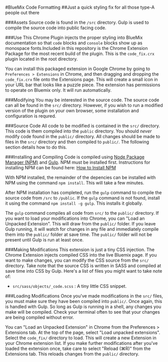 #BlueMix Code Formatting
##Just a quick styling fix for all those type-A people out there

###Assets
Source code is found in the `/src` directory. Gulp is used to compile the source code into public facing code.

###Use
This Chrome Plugin injects the proper styling into BlueMix documentation so that `code` blocks and `console` blocks show up as monospace fonts.Included in this repository is the Chrome Extension Package for the most recent build of the plugin. This is the `code_fix.crx` plugin located in the root directory.

You can install this packaged extension in Google Chrome by going to `Preferences > Extensions` in Chrome, and then dragging and dropping the `code_fix.crx` file onto the Extensions page. This will create a small icon in your URL bar that looks like a puzzle piece. The extension has permissions to operate on Bluemix only. It will run automatically.

###Modifying
You may be interested in the source code. The source code can all be found in the `src/` directory. However, if you wish to run a modified version of the plugin on your own browser, some installation and configuration is requred.

###Source Code
All code to be modified is contained in the `src/` directory. This code is them compiled into the `public` directory. You should _never_ modify code found in the `public/` directory. All changes should be made to files in the `src/` directory and then compiled to `public/`. The following section details how to do this.

###Installing and Compiling
Code is compiled using [Node Package Manager (NPM)](https://www.npmjs.com/) and [Gulp](http://gulpjs.com/). NPM must be installed first. Instructions for installing NPM can be found here: [How to Install NPM](http://blog.npmjs.org/post/85484771375/how-to-install-npm "How to Install NPM")

With NPM installed, the remainder of the depencies can be installed with NPM using the command `npm install`. This will take a few minutes.

After NPM installation has completed, run the `gulp` command to compile the source code from `/src` to `/public`. If the `gulp` command is not found, install it using the command `npm install -g gulp`. This installs it globally.

The `gulp` command compiles all code from `src/` to the `public/` directory. If you want to load your modifications into Chrome, you can "Load an Unpacked Extension". This will draw from the `public/` folder. If you leave Gulp running, it will watch for changes in any file and immediately compile them into the `public/` folder at save time. The `public/` folder will not be present until Gulp is run at least once.

###Making Modifications
This extension is just a tiny CSS injection. The Chrome Extension injects compiled CSS into the live Bluemix page. If you want to make changes, you can modify the CSS source from the `src/` directory. Take note that the source CSS is written in SASS and compiled at save time into CSS by Gulp. Here's a list of files you might want to take note of:

* `src/sass/objects/_code.scss` : A tiny little CSS snippet.

###Loading Modifications
Once you've made modifications in the `src/` files, you must make sure they have been compiled into `public/`. Once again, this is handled with Gulp. So long as Gulp is running in a shell, any changes you make will be compiled. Check your terminal often to see that your changes are being compiled without error.

You can "Load an Unpacked Extension" in Chrome from the Preferences > Extensions tab. At the top of the page, select "Load unpacked extensions". Select the `code_fix/` directory to load. This will create a new Extension in your Chrome extension list. If you make further modifications after you've loaded the extension once, take care to select "Reload (⌘R)" from the Extensions tab. This reloads changes from the `public/` directory.